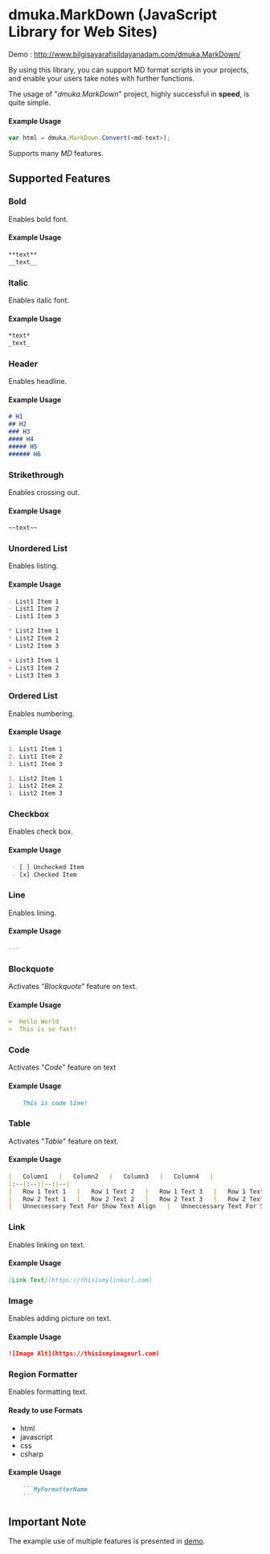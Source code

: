 # dmuka.MarkDown (JavaScript Library for Web Sites)
 Demo : http://www.bilgisayarafisildayanadam.com/dmuka.MarkDown/

 By using this library, you can support MD format scripts in your projects, and enable your users take notes with further functions.
 
 The usage of "_dmuka.MarkDown_" project, highly successful in **speed**, is quite simple.
 
#### Example Usage
```javascript
var html = dmuka.MarkDown.Convert(<md-text>);
```

 Supports many _MD_ features.
 
## Supported Features

### Bold
 Enables bold font.
 
#### Example Usage
```markdown
**text**
__text__
```

### Italic
 Enables italic font.
 
#### Example Usage
```markdown
*text*
_text_
```

### Header
 Enables headline.
 
#### Example Usage
```markdown
# H1
## H2
### H3
#### H4
##### H5
###### H6
```

### Strikethrough
 Enables crossing out.
 
#### Example Usage
```markdown
~~text~~
```

### Unordered List
 Enables listing.
 
#### Example Usage
```markdown
- List1 Item 1
- List1 Item 2
- List1 Item 3

* List2 Item 1
* List2 Item 2
* List2 Item 3

+ List3 Item 1
+ List3 Item 2
+ List3 Item 3
```

### Ordered List
 Enables numbering.
 
#### Example Usage
```markdown
1. List1 Item 1
2. List1 Item 2
3. List1 Item 3

1. List2 Item 1
1. List2 Item 2
1. List2 Item 3
```

### Checkbox
 Enables check box.
 
#### Example Usage
```markdown
 - [ ] Unchecked Item
 - [x] Checked Item
```

### Line
 Enables lining.
 
#### Example Usage
```markdown
---
```

### Blockquote
 Activates “_Blockquote_” feature on text.
 
#### Example Usage
```markdown
>  Hello World
>  This is so fast!
```

### Code
 Activates "_Code_" feature on text
 
#### Example Usage
```markdown
    This is code line!
```

### Table
 Activates "_Table_" feature on text.
 
#### Example Usage
```markdown
|   Column1   |   Column2   |   Column3   |   Column4   |
|:--|:--:|--:|--|
|   Row 1 Text 1   |   Row 1 Text 2   |   Row 1 Text 3   |   Row 1 Text 4   |
|   Row 2 Text 1   |   Row 2 Text 2   |   Row 2 Text 3   |   Row 2 Text 4   |
|   Unneccessary Text For Show Text Align   |   Unneccessary Text For Show Text Align   |   Unneccessary Text For Show Text Align   |   Unneccessary Text For Show Text Align   |
```

### Link
 Enables linking on text.
 
#### Example Usage
```markdown
[Link Text](https://thisismylinkurl.com)
```

### Image
 Enables adding picture on text.
 
#### Example Usage
```markdown
![Image Alt](https://thisismyimageurl.com)
```

### Region Formatter
 Enables formatting text.
 
#### Ready to use Formats
* html
* javascript
* css
* csharp
 
#### Example Usage
```markdown
    ```MyFormatterName
    ```
```

## Important Note
 The example use of multiple features is presented in [demo](http://www.bilgisayarafisildayanadam.com/dmuka.MarkDown/).
